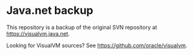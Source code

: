 # Java.net backup

This repository is a backup of the original SVN repository at https://visualvm.java.net.

Looking for VisualVM sources? See https://github.com/oracle/visualvm.
